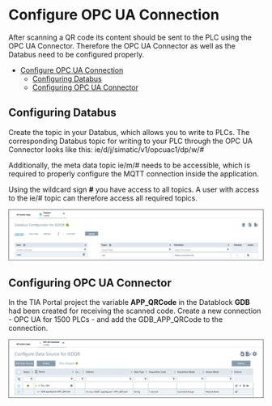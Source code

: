 # Configure OPC UA Connection

After scanning a QR code its content should be sent to the PLC using the OPC UA Connector. Therefore the OPC UA Connector as well as the Databus need to be configured properly.

- [Configure OPC UA Connection](#configure-opc-ua-connection)
  - [Configuring Databus](#configuring-databus)
  - [Configuring OPC UA Connector](#configuring-opc-ua-connector)

## Configuring Databus

Create the topic in your Databus, which allows you to write to PLCs.
The corresponding Databus topic for writing to your PLC through the OPC UA Connector looks like this: ie/d/j/simatic/v1/opcuac1/dp/w/#

Additionally, the meta data topic ie/m/# needs to be accessible, which is required to properly configure the MQTT connection inside the application. 

Using the wildcard sign **#** you have access to all topics. A user with access to the ie/# topic can therefore access all required topics.

![deploy VFC](./graphics/databus_config.png)

## Configuring OPC UA Connector

In the TIA Portal project the variable **APP_QRCode** in the Datablock **GDB** had been created for receiving the scanned code. Create a new connection - OPC UA for 1500 PLCs - and add the GDB_APP_QRCode to the connection.

![deploy VFC](./graphics/opcua_config.png)
